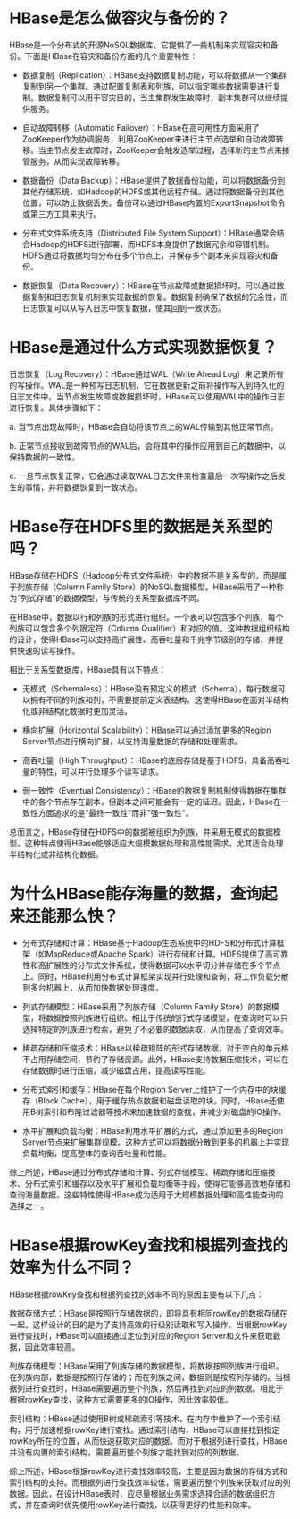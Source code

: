 # HBase是怎么做容灾与备份的？

HBase是一个分布式的开源NoSQL数据库，它提供了一些机制来实现容灾和备份。下面是HBase在容灾和备份方面的几个重要特性：

- 数据复制（Replication）：HBase支持数据复制功能，可以将数据从一个集群复制到另一个集群。通过配置复制表和列族，可以指定哪些数据需要进行复制。数据复制可以用于容灾目的，当主集群发生故障时，副本集群可以继续提供服务。

- 自动故障转移（Automatic Failover）：HBase在高可用性方面采用了ZooKeeper作为协调服务，利用ZooKeeper来进行主节点选举和自动故障转移。当主节点发生故障时，ZooKeeper会触发选举过程，选择新的主节点来接管服务，从而实现故障转移。

- 数据备份（Data Backup）：HBase提供了数据备份功能，可以将数据备份到其他存储系统，如Hadoop的HDFS或其他远程存储。通过将数据备份到其他位置，可以防止数据丢失。备份可以通过HBase内置的ExportSnapshot命令或第三方工具来执行。

- 分布式文件系统支持（Distributed File System Support）：HBase通常会结合Hadoop的HDFS进行部署，而HDFS本身提供了数据冗余和容错机制。HDFS通过将数据均匀分布在多个节点上，并保存多个副本来实现容灾和备份。

- 数据恢复（Data Recovery）：HBase在节点故障或数据损坏时，可以通过数据复制和日志恢复机制来实现数据的恢复。数据复制确保了数据的冗余性，而日志恢复可以从写入日志中恢复数据，使其回到一致状态。

# HBase是通过什么方式实现数据恢复？
日志恢复（Log Recovery）：HBase通过WAL（Write Ahead Log）来记录所有的写操作。WAL是一种预写日志机制，它在数据更新之前将操作写入到持久化的日志文件中。当节点发生故障或数据损坏时，HBase可以使用WAL中的操作日志进行恢复。具体步骤如下：

a. 当节点出现故障时，HBase会自动将该节点上的WAL传输到其他正常节点。

b. 正常节点接收到故障节点的WAL后，会将其中的操作应用到自己的数据中，以保持数据的一致性。

c. 一旦节点恢复正常，它会通过读取WAL日志文件来检查最后一次写操作之后发生的事情，并将数据恢复到一致状态。

# HBase存在HDFS里的数据是关系型的吗？

HBase存储在HDFS（Hadoop分布式文件系统）中的数据不是关系型的，而是属于列族存储（Column Family Store）的NoSQL数据模型。HBase采用了一种称为"列式存储"的数据模型，与传统的关系型数据库不同。

在HBase中，数据以行和列族的形式进行组织。一个表可以包含多个列族，每个列族可以包含多个列限定符（Column Qualifier）和对应的值。这种数据组织结构的设计，使得HBase可以支持高扩展性、高吞吐量和千兆字节级别的存储，并提供快速的读写操作。

相比于关系型数据库，HBase具有以下特点：

- 无模式（Schemaless）：HBase没有预定义的模式（Schema），每行数据可以拥有不同的列族和列，不需要提前定义表结构。这使得HBase在面对半结构化或非结构化数据时更加灵活。

- 横向扩展（Horizontal Scalability）：HBase可以通过添加更多的Region Server节点进行横向扩展，以支持海量数据的存储和处理需求。

- 高吞吐量（High Throughput）：HBase的底层存储是基于HDFS，具备高吞吐量的特性，可以并行处理多个读写请求。

- 弱一致性（Eventual Consistency）：HBase的数据复制机制使得数据在集群中的各个节点存在副本，但副本之间可能会有一定的延迟。因此，HBase在一致性方面追求的是"最终一致性"而非"强一致性"。

总而言之，HBase存储在HDFS中的数据被组织为列族，并采用无模式的数据模型。这种特点使得HBase能够适应大规模数据处理和高性能需求，尤其适合处理半结构化或非结构化数据。

# 为什么HBase能存海量的数据，查询起来还能那么快？

- 分布式存储和计算：HBase基于Hadoop生态系统中的HDFS和分布式计算框架（如MapReduce或Apache Spark）进行存储和计算。HDFS提供了高可靠性和高扩展性的分布式文件系统，使得数据可以水平切分并存储在多个节点上。同时，HBase利用分布式计算框架实现并行处理和查询，将工作负载分散到多台机器上，从而加快数据处理速度。

- 列式存储模型：HBase采用了列族存储（Column Family Store）的数据模型，将数据按照列族进行组织。相比于传统的行式存储模型，在查询时可以只选择特定的列族进行检索，避免了不必要的数据读取，从而提高了查询效率。

- 稀疏存储和压缩技术：HBase以稀疏矩阵的形式存储数据，对于空白的单元格不占用存储空间，节约了存储资源。此外，HBase支持数据压缩技术，可以在存储数据时进行压缩，减少磁盘占用，提高读写性能。

- 分布式索引和缓存：HBase在每个Region Server上维护了一个内存中的块缓存（Block Cache），用于缓存热点数据和磁盘读取的块。同时，HBase还使用B树索引和布隆过滤器等技术来加速数据的查找，并减少对磁盘的IO操作。

- 水平扩展和负载均衡：HBase利用水平扩展的方式，通过添加更多的Region Server节点来扩展集群规模。这种方式可以将数据分散到更多的机器上并实现负载均衡，提高整体的查询吞吐量和性能。

综上所述，HBase通过分布式存储和计算、列式存储模型、稀疏存储和压缩技术、分布式索引和缓存以及水平扩展和负载均衡等手段，使得它能够高效地存储和查询海量数据。这些特性使得HBase成为适用于大规模数据处理和高性能查询的选择之一。

# HBase根据rowKey查找和根据列查找的效率为什么不同？
HBase根据rowKey查找和根据列查找的效率不同的原因主要有以下几点：

数据存储方式：HBase是按照行存储数据的，即将具有相同rowKey的数据存储在一起。这样设计的目的是为了支持高效的行级别读取和写入操作。当根据rowKey进行查找时，HBase可以直接通过定位到对应的Region Server和文件来获取数据，因此效率较高。

列族存储模型：HBase采用了列族存储的数据模型，将数据按照列族进行组织。在列族内部，数据是按照行存储的；而在列族之间，数据则是按照列存储的。当根据列进行查找时，HBase需要遍历整个列族，然后再找到对应的列数据。相比于根据rowKey查找，这种方式需要更多的IO操作，因此效率较低。

索引结构：HBase通过使用B树或稀疏索引等技术，在内存中维护了一个索引结构，用于加速根据rowKey进行查找。通过索引结构，HBase可以直接找到指定rowKey所在的位置，从而快速获取对应的数据。而对于根据列进行查找，HBase并没有内置的索引结构，需要遍历整个列族才能找到对应的列数据。

综上所述，HBase根据rowKey进行查找效率较高，主要是因为数据的存储方式和索引结构的支持。而根据列进行查找效率较低，需要遍历整个列族来获取对应的列数据。因此，在设计HBase表时，应尽量根据业务需求选择合适的数据组织方式，并在查询时优先使用rowKey进行查找，以获得更好的性能和效率。
